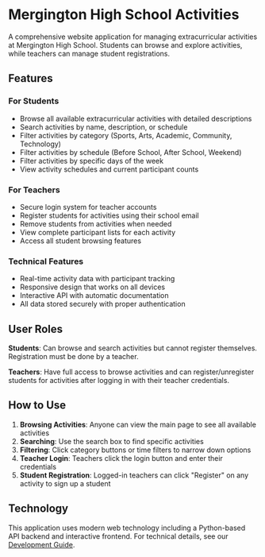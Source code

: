 # Mergington High School Activities

A comprehensive website application for managing extracurricular activities at Mergington High School. Students can browse and explore activities, while teachers can manage student registrations.

## Features

### For Students
- Browse all available extracurricular activities with detailed descriptions
- Search activities by name, description, or schedule
- Filter activities by category (Sports, Arts, Academic, Community, Technology)
- Filter activities by schedule (Before School, After School, Weekend)
- Filter activities by specific days of the week
- View activity schedules and current participant counts

### For Teachers
- Secure login system for teacher accounts
- Register students for activities using their school email
- Remove students from activities when needed
- View complete participant lists for each activity
- Access all student browsing features

### Technical Features
- Real-time activity data with participant tracking
- Responsive design that works on all devices
- Interactive API with automatic documentation
- All data stored securely with proper authentication

## User Roles

**Students**: Can browse and search activities but cannot register themselves. Registration must be done by a teacher.

**Teachers**: Have full access to browse activities and can register/unregister students for activities after logging in with their teacher credentials.

## How to Use

1. **Browsing Activities**: Anyone can view the main page to see all available activities
2. **Searching**: Use the search box to find specific activities
3. **Filtering**: Click category buttons or time filters to narrow down options
4. **Teacher Login**: Teachers click the login button and enter their credentials
5. **Student Registration**: Logged-in teachers can click "Register" on any activity to sign up a student

## Technology

This application uses modern web technology including a Python-based API backend and interactive frontend. For technical details, see our [Development Guide](../docs/how-to-develop.md).
